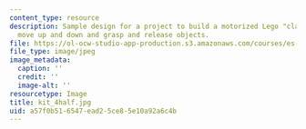 ```yaml
---
content_type: resource
description: Sample design for a project to build a motorized Lego "claw" that can
  move up and down and grasp and release objects.
file: https://ol-ocw-studio-app-production.s3.amazonaws.com/courses/es-293-lego-robotics-spring-2007/a57f0b516547ead25ce85e10a92a6c4b_kit_4half.jpg
file_type: image/jpeg
image_metadata:
  caption: ''
  credit: ''
  image-alt: ''
resourcetype: Image
title: kit_4half.jpg
uid: a57f0b51-6547-ead2-5ce8-5e10a92a6c4b
---
```

